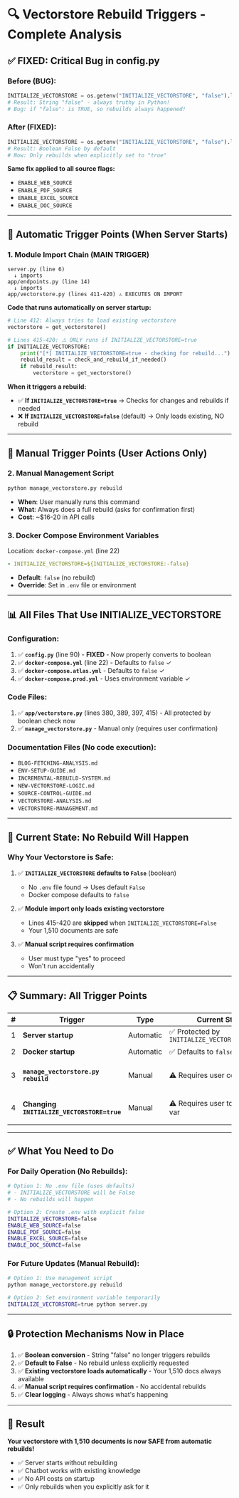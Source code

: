 # 🔍 Vectorstore Rebuild Triggers - Complete Analysis

## ✅ **FIXED: Critical Bug in config.py**

### **Before (BUG):**
```python
INITIALIZE_VECTORSTORE = os.getenv("INITIALIZE_VECTORSTORE", "false").lower()
# Result: String "false" - always truthy in Python!
# Bug: if "false": is TRUE, so rebuilds always happened!
```

### **After (FIXED):**
```python
INITIALIZE_VECTORSTORE = os.getenv("INITIALIZE_VECTORSTORE", "false").lower() == "true"
# Result: Boolean False by default
# Now: Only rebuilds when explicitly set to "true"
```

**Same fix applied to all source flags:**
- `ENABLE_WEB_SOURCE`
- `ENABLE_PDF_SOURCE`
- `ENABLE_EXCEL_SOURCE`
- `ENABLE_DOC_SOURCE`

---

## 🎯 **Automatic Trigger Points (When Server Starts)**

### **1. Module Import Chain (MAIN TRIGGER)**
```
server.py (line 6)
  ↓ imports
app/endpoints.py (line 14)
  ↓ imports
app/vectorstore.py (lines 411-420) ⚠️ EXECUTES ON IMPORT
```

**Code that runs automatically on server startup:**
```python
# Line 412: Always tries to load existing vectorstore
vectorstore = get_vectorstore()

# Lines 415-420: ⚠️ ONLY runs if INITIALIZE_VECTORSTORE=true
if INITIALIZE_VECTORSTORE:
    print("[*] INITIALIZE_VECTORSTORE=true - checking for rebuild...")
    rebuild_result = check_and_rebuild_if_needed()
    if rebuild_result:
        vectorstore = get_vectorstore()
```

**When it triggers a rebuild:**
- ✅ **If `INITIALIZE_VECTORSTORE=true`** → Checks for changes and rebuilds if needed
- ❌ **If `INITIALIZE_VECTORSTORE=false`** (default) → Only loads existing, NO rebuild

---

## 🛑 **Manual Trigger Points (User Actions Only)**

### **2. Manual Management Script**
```bash
python manage_vectorstore.py rebuild
```
- **When**: User manually runs this command
- **What**: Always does a full rebuild (asks for confirmation first)
- **Cost**: ~$16-20 in API calls

### **3. Docker Compose Environment Variables**
Location: `docker-compose.yml` (line 22)
```yaml
- INITIALIZE_VECTORSTORE=${INITIALIZE_VECTORSTORE:-false}
```
- **Default**: `false` (no rebuild)
- **Override**: Set in `.env` file or environment

---

## 📊 **All Files That Use INITIALIZE_VECTORSTORE**

### **Configuration:**
1. ✅ **`config.py`** (line 90) - **FIXED** - Now properly converts to boolean
2. ✅ **`docker-compose.yml`** (line 22) - Defaults to `false` ✓
3. ✅ **`docker-compose.atlas.yml`** - Defaults to `false` ✓
4. ✅ **`docker-compose.prod.yml`** - Uses environment variable ✓

### **Code Files:**
1. ✅ **`app/vectorstore.py`** (lines 380, 389, 397, 415) - All protected by boolean check now
2. ✅ **`manage_vectorstore.py`** - Manual only (requires user confirmation)

### **Documentation Files (No code execution):**
- `BLOG-FETCHING-ANALYSIS.md`
- `ENV-SETUP-GUIDE.md`
- `INCREMENTAL-REBUILD-SYSTEM.md`
- `NEW-VECTORSTORE-LOGIC.md`
- `SOURCE-CONTROL-GUIDE.md`
- `VECTORSTORE-ANALYSIS.md`
- `VECTORSTORE-MANAGEMENT.md`

---

## 🎯 **Current State: No Rebuild Will Happen**

### **Why Your Vectorstore is Safe:**

1. ✅ **`INITIALIZE_VECTORSTORE` defaults to `False`** (boolean)
   - No `.env` file found → Uses default `False`
   - Docker compose defaults to `false`

2. ✅ **Module import only loads existing vectorstore**
   - Lines 415-420 are **skipped** when `INITIALIZE_VECTORSTORE=False`
   - Your 1,510 documents are safe

3. ✅ **Manual script requires confirmation**
   - User must type "yes" to proceed
   - Won't run accidentally

---

## 📋 **Summary: All Trigger Points**

| # | Trigger | Type | Current State | Risk |
|---|---------|------|---------------|------|
| 1 | **Server startup** | Automatic | ✅ Protected by `INITIALIZE_VECTORSTORE=False` | 🟢 SAFE |
| 2 | **Docker startup** | Automatic | ✅ Defaults to `false` | 🟢 SAFE |
| 3 | **`manage_vectorstore.py rebuild`** | Manual | ⚠️ Requires user confirmation | 🟡 USER ACTION |
| 4 | **Changing `INITIALIZE_VECTORSTORE=true`** | Manual | ⚠️ Requires user to set env var | 🟡 USER ACTION |

---

## ✅ **What You Need to Do**

### **For Daily Operation (No Rebuilds):**
```bash
# Option 1: No .env file (uses defaults)
# - INITIALIZE_VECTORSTORE will be False
# - No rebuilds will happen

# Option 2: Create .env with explicit false
INITIALIZE_VECTORSTORE=false
ENABLE_WEB_SOURCE=false
ENABLE_PDF_SOURCE=false
ENABLE_EXCEL_SOURCE=false
ENABLE_DOC_SOURCE=false
```

### **For Future Updates (Manual Rebuild):**
```bash
# Option 1: Use management script
python manage_vectorstore.py rebuild

# Option 2: Set environment variable temporarily
INITIALIZE_VECTORSTORE=true python server.py
```

---

## 🔒 **Protection Mechanisms Now in Place**

1. ✅ **Boolean conversion** - String "false" no longer triggers rebuilds
2. ✅ **Default to False** - No rebuild unless explicitly requested
3. ✅ **Existing vectorstore loads automatically** - Your 1,510 docs always available
4. ✅ **Manual script requires confirmation** - No accidental rebuilds
5. ✅ **Clear logging** - Always shows what's happening

---

## 🎉 **Result**

**Your vectorstore with 1,510 documents is now SAFE from automatic rebuilds!**

- ✅ Server starts without rebuilding
- ✅ Chatbot works with existing knowledge
- ✅ No API costs on startup
- ✅ Only rebuilds when you explicitly ask for it



